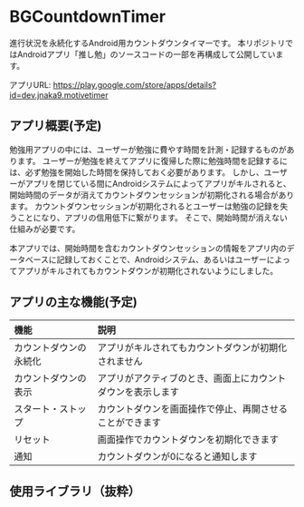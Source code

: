 # BGCountdownTimer
進行状況を永続化するAndroid用カウントダウンタイマーです。
本リポジトリではAndroidアプリ「推し勉」のソースコードの一部を再構成して公開しています。

アプリURL: https://play.google.com/store/apps/details?id=dev.jnaka9.motivetimer

## アプリ概要(予定)
勉強用アプリの中には、ユーザーが勉強に費やす時間を計測・記録するものがあります。
ユーザーが勉強を終えてアプリに復帰した際に勉強時間を記録するには、必ず勉強を開始した時間を保持しておく必要があります。
しかし、ユーザーがアプリを閉じている間にAndroidシステムによってアプリがキルされると、開始時間のデータが消えてカウントダウンセッションが初期化される場合があります。
カウントダウンセッションが初期化されるとユーザーは勉強の記録を失うことになり、アプリの信用低下に繋がります。
そこで、開始時間が消えない仕組みが必要です。

本アプリでは、開始時間を含むカウントダウンセッションの情報をアプリ内のデータベースに記録しておくことで、Androidシステム、あるいはユーザーによってアプリがキルされてもカウントダウンが初期化されないようにしました。

## アプリの主な機能(予定)

| 機能 | 説明 |
| :--- | :--- |
| カウントダウンの永続化 | アプリがキルされてもカウントダウンが初期化されません |
| カウントダウンの表示 | アプリがアクティブのとき、画面上にカウントダウンを表示します |
| スタート・ストップ | カウントダウンを画面操作で停止、再開させることができます　|
| リセット | 画面操作でカウントダウンを初期化できます |
| 通知 | カウントダウンが0になると通知します |

## 使用ライブラリ（抜粋）
